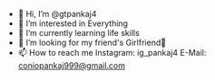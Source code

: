 - 👋 Hi, I’m @gtpankaj4
- 👀 I’m interested in Everything
- 🌱 I’m currently learning life skills
- 💞️ I’m looking for my friend's Girlfriend🙂
- 📫 How to reach me 
    Instagram: ig_pankaj4
    E-Mail: coniopankaj999@gmail.com

<!---
gtpankaj4/gtpankaj4 is a ✨ special ✨ repository because its `README.md` (this file) appears on your GitHub profile.
You can click the Preview link to take a look at your changes.
--->
